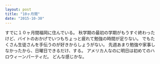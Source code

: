 ```yaml
---
layout: post
title: "10ヶ月間"
date: "2015-10-30"
---
```

すでに１０ヶ月間福岡に住んでいる。
秋学期の最初の学期がもうすぐ終わったけど、バイトのおかげでいつもちょっと疲れて勉強の時間が足りない。
でもたくさん生徒さんを手伝うのが好きからしょうがない。
先週あまり勉強や家事しなかったから、日曜日できるだけ、する。
アメリカ人なのに明日は初めてのハロウィーンパーティだ。
どんな感じかな。
